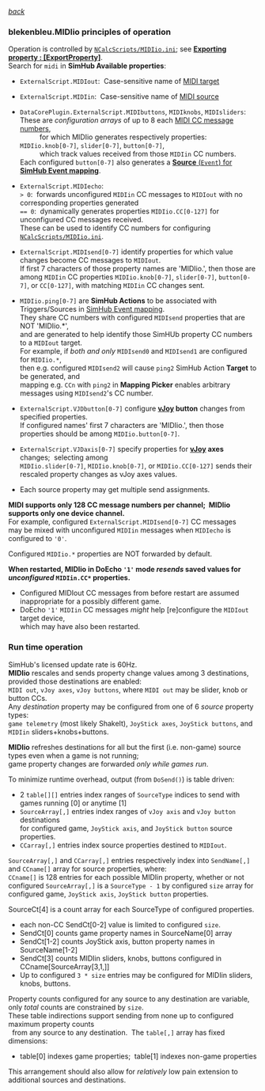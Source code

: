 [*back*](../../../)

### blekenbleu.MIDIio principles of operation

Operation is controlled by [`NCalcScripts/MIDIio.ini`](../NCalcScripts/MIDIio.ini); 
  see [**Exporting property : [ExportProperty]**](https://github.com/SHWotever/SimHub/wiki/NCalc-scripting#exporting-event-trigger--exportevent).  
Search for `midi` in **SimHub Available properties**:

- `ExternalScript.MIDIout`:&nbsp;
   Case-sensitive name of [MIDI target](https://freevstplugins.net/category/midi-vst/controllers/)

- `ExternalScript.MIDIin`:&nbsp;
  Case-sensitive name of [MIDI source](https://en.wikipedia.org/wiki/MIDI_controller)

- `DataCorePlugin.ExternalScript.MIDIbuttons`, `MIDIknobs`, `MIDIsliders`:&nbsp;  
   These are *configuration arrays* of up to 8 each [MIDI CC message numbers](https://professionalcomposers.com/midi-cc-list/),  
   &nbsp; &nbsp; &nbsp; &nbsp; &nbsp; for which MIDIio generates respectively properties:&nbsp;
   `MIDIio.knob[0-7]`, `slider[0-7]`, `button[0-7]`,  
   &nbsp; &nbsp; &nbsp; &nbsp; &nbsp; which track values received from those `MIDIin` CC numbers.  
   Each configured `button[0-7]` also generates a [**Source** (`Event`) for
   **SimHub Event mapping**](https://github.com/SHWotever/SimHub/wiki/NCalc-scripting#exporting-event-trigger--exportevent).

-  `ExternalScript.MIDIecho`:  
   `> 0`:&nbsp; forwards unconfigured `MIDIin` CC messages to `MIDIout` with no corresponding properties generated  
   `== 0`:&nbsp; dynamically generates properties `MIDIio.CC[0-127]` for unconfigured CC messages received.  
   These can be used to identify CC numbers for configuring [`NCalcScripts/MIDIio.ini`](../NCalcScripts/MIDIio.ini).
-  `ExternalScript.MIDIsend[0-7]` identify properties for which value changes become CC messages to `MIDIout`.  
   If first 7 characters of those property names are 'MIDIio.', then those are among `MIDIin` CC properties
   `MIDIio.knob[0-7]`, `slider[0-7]`, `button[0-7]`, or `CC[0-127]`, with matching `MIDIin` CC changes sent.

-  `MIDIio.ping[0-7]` are **SimHub Actions**
   to be associated with Triggers/Sources in
   [SimHub Event mapping](https://github.com/SHWotever/SimHub/wiki/NCalc-scripting#exporting-event-trigger--exportevent).  
   They share CC numbers with configured `MIDIsend` properties that are NOT 'MIDIio.*',  
   and are generated to help identify those SimHUb property CC numbers to a `MIDIout` target.  
   For example, if *both and only* `MIDIsend0` and `MIDIsend1` are configured for `MIDIio.*`,  
 then e.g.  configured `MIDIsend2` will cause `ping2` SimHub Action **Target** to be generated, and  
 mapping e.g. `CCn` with `ping2` in **Mapping Picker** enables arbitrary messages using `MIDIsend2`'s CC number.

-  `ExternalScript.VJDbutton[0-7]` configure **[vJoy](https://github.com/blekenbleu/vJoySDK) button** changes from specified properties.  
   If configured names' first 7 characters are 'MIDIio.', then those properties should be among `MIDIio.button[0-7]`.  

-  `ExternalScript.VJDaxis[0-7]` specify properties for **[vJoy](https://github.com/blekenbleu/vJoySDK) axes** changes;&nbsp; selecting among  
   `MIDIio.slider[0-7]`, `MIDIio.knob[0-7]`, or `MIDIio.CC[0-127]` sends their rescaled property changes as vJoy axes values.  

-  Each source property may get multiple send assignments.  

**MIDI supports only 128 CC message numbers per channel;&nbsp; MIDIio supports only one device channel.**  
For example, configured `ExternalScript.MIDIsend[0-7]` CC messages  
may be mixed with unconfigured `MIDIin` messages when `MIDIecho` is configured to `'0'`.  

Configured `MIDIio.*` properties are NOT forwarded by default.  

**When restarted, MIDIio in DoEcho `'1'` mode *resends* saved values for *unconfigured* `MIDIin.CC*` properties.**  
* Configured MIDIout CC messages from before restart are assumed inappropriate for a possibly different game.
* DoEcho `'1'` `MIDIin` CC messages *might* help [re]configure the `MIDIout` target device,  
  which may have also been restarted.

### Run time operation
SimHub's licensed update rate is 60Hz.  
**MIDIio** rescales and sends property change values among 3 destinations, provided those destinations are enabled:  
`MIDI out`, `vJoy axes`, `vJoy buttons`, where `MIDI out` may be slider, knob or button CCs.  
Any *destination* property may be configured from one of 6 *source* property types:  
`game telemetry` (most likely ShakeIt), `JoyStick axes`, `JoyStick buttons`, and `MIDIin` sliders+knobs+buttons.

**MIDIio** refreshes destinations for all but the first (i.e. non-game) source types even when a game is not running;  
game property changes are forwarded *only while games run*.  

To minimize runtime overhead, output (from `DoSend()`) is table driven:  
-  2 `table[][]` entries index ranges of `SourceType` indices to send with games running [0] or anytime [1]
-  `SourceArray[,]` entries index ranges of `vJoy axis` and `vJoy button` destinations  
   for configured game, `JoyStick axis`, and `JoyStick button` source properties.
-  `CCarray[,]` entries index source properties destined to `MIDIout`.

`SourceArray[,]` and `CCarray[,]` entries respectively index into `SendName[,]` and `CCname[]` array for source properties, where:  
`CCname[]` is 128 entries for each possible MIDIin property, whether or not configured
`SourceArray[,]` is a `SourceType - 1` by configured `size` array for configured game, `JoyStick axis`, `JoyStick button` properties.  

SourceCt[4] is a count array for each SourceType of configured properties.  
- each non-CC SendCt[0-2] value is limited to configured `size`.  
- SendCt[0] counts game property names in SourceName[0] array  
- SendCt[1-2] counts JoyStick axis, button property names in SourceName[1-2]  
- SendCt[3] counts MIDIin sliders, knobs, buttons configured in CCname[SourceArray[3,1,]]  
- Up to configured `3 * size` entries may be configured for MIDIin sliders, knobs, buttons.  

Property counts configured for any source to any destination are variable, only *total* counts are constrained by `size`.  
These table indirections support sending from none up to configured maximum property counts  
 &nbsp; from any source to any destination.&nbsp; The `table[,]` array has fixed dimensions:   
- table[0] indexes game properties;&nbsp; table[1] indexes non-game properties

This arrangement should also allow for *relatively* low pain extension to additional sources and destinations. 
